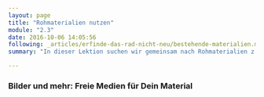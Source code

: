 ```yaml
---
layout: page
title: "Rohmaterialien nutzen"
module: "2.3"
date: 2016-10-06 14:05:56
following: _articles/erfinde-das-rad-nicht-neu/bestehende-materialien.md
summary: "In dieser Lektion suchen wir gemeinsam nach Rohmaterialien z.B. in Form von Bildern und zeigen Dir, wie Du sie nutzen kannst.."

---
```



### Bilder und mehr: Freie Medien für Dein Material

